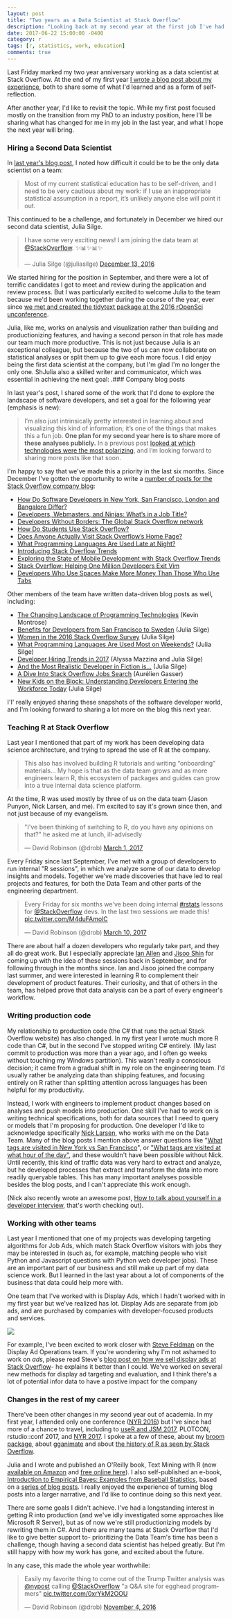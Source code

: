 ```yaml
---
layout: post
title: "Two years as a Data Scientist at Stack Overflow"
description: "Looking back at my second year at the first job I've had outside academia."
date: 2017-06-22 15:00:00 -0400
category: r
tags: [r, statistics, work, education]
comments: true
---
```


Last Friday marked my two year anniversary working as a data scientist at Stack Overflow. At the end of my first year [I wrote a blog post about my experience](http://varianceexplained.org/r/year_data_scientist/), both to share some of what I'd learned and as a form of self-reflection. 

After another year, I'd like to revisit the topic. While my first post focused mostly on the transition from my PhD to an industry position, here I'll be sharing what has changed for me in my job in the last year, and what I hope the next year will bring.

### Hiring a Second Data Scientist

In [last year's blog post](http://varianceexplained.org/r/year_data_scientist/), I noted how difficult it could be to be the only data scientist on a team:

> Most of my current statistical education has to be self-driven, and I need to be very cautious about my work: if I use an inappropriate statistical assumption in a report, it’s unlikely anyone else will point it out.

This continued to be a challenge, and fortunately in December we hired our second data scientist, Julia Silge.

<blockquote class="twitter-tweet" data-lang="en"><p lang="en" dir="ltr">I have some very exciting news! I am joining the data team at <a href="https://twitter.com/StackOverflow">@StackOverflow</a>. ✨📊✨📊✨</p>&mdash; Julia Silge (@juliasilge) <a href="https://twitter.com/juliasilge/status/808671275597971456">December 13, 2016</a></blockquote>
<script async src="//https:platform.twitter.com/widgets.js" charset="utf-8"></script>

We started hiring for the position in September, and there were a lot of terrific candidates I got to meet and review during the application and review process. But I was particularly excited to welcome Julia to the team because we'd been working together during the course of the year, ever since [we met and created the tidytext package at the 2016 rOpenSci unconference](https://juliasilge.com/blog/i-went-to-ropensci/).

Julia, like me, works on analysis and visualization rather than building and productionizing features, and having a second person in that role has made our team much more productive. This is not just because Julia is an exceptional colleague, but because the two of us can now collaborate on statistical analyses or split them up to give each more focus. I did enjoy being the first data scientist at the company, but I'm glad I'm no longer the only one. ShJulia also a skilled writer and communicator, which was essential in achieving the next goal:
.### Company blog posts

In last year's post, I shared some of the work that I'd done to explore the landscape of software developers, and set a goal for the following year (emphasis is new):

> I’m also just intrinsically pretty interested in learning about and visualizing this kind of information; it’s one of the things that makes this a fun job. **One plan for my second year here is to share more of these analyses publicly.** In a previous post [looked at which technologies were the most polarizing](http://varianceexplained.org/r/polarizing-technologies/), and I’m looking forward to sharing more posts like that soon.

I'm happy to say that we've made this a priority in the last six months. Since December I've gotten the opportunity to write a [number of posts for the Stack Overflow company blog](https://stackoverflow.blog/authors/drobinson/):

* [How Do Software Developers in New York, San Francisco, London and Bangalore Differ?](https://stackoverflow.blog/2016/11/30/how-do-developers-in-new-york-san-francisco-london-and-bangalore-differ/)
* [Developers, Webmasters, and Ninjas: What’s in a Job Title?](https://stackoverflow.blog/2016/12/20/developers-webmasters-and-ninjas-whats-in-a-job-title/)
* [Developers Without Borders: The Global Stack Overflow network](https://stackoverflow.blog/2017/01/30/developers-without-borders-the-global-stack-overflow-network/)
* [How Do Students Use Stack Overflow?](https://stackoverflow.blog/2017/02/15/how-do-students-use-stack-overflow/)
* [Does Anyone Actually Visit Stack Overflow’s Home Page?](https://stackoverflow.blog/2017/03/09/anyone-actually-visit-stack-overflows-home-page/)
* [What Programming Languages Are Used Late at Night?](https://stackoverflow.blog/2017/04/19/programming-languages-used-late-night/)
* [Introducing Stack Overflow Trends](https://stackoverflow.blog/2017/05/09/introducing-stack-overflow-trends/)
* [Exploring the State of Mobile Development with Stack Overflow Trends](https://stackoverflow.blog/2017/05/16/exploring-state-mobile-development-stack-overflow-trends/)
* [Stack Overflow: Helping One Million Developers Exit Vim](https://stackoverflow.blog/2017/05/23/stack-overflow-helping-one-million-developers-exit-vim/)
* [Developers Who Use Spaces Make More Money Than Those Who Use Tabs](https://stackoverflow.blog/2017/06/15/developers-use-spaces-make-money-use-tabs/)

Other members of the team have written data-driven blog posts as well, including:

* [The Changing Landscape of Programming Technologies](https://www.stackoverflowbusiness.com/blog/the-changing-landscape-of-programming-technologies) (Kevin Montrose)
* [Benefits for Developers from San Francisco to Sweden](https://stackoverflow.blog/2017/01/16/benefits-for-developers-from-san-francisco-to-sweden/) (Julia Silge)
* [Women in the 2016 Stack Overflow Survey](https://stackoverflow.blog/2017/01/19/women-in-the-2016-stack-over-survey/) (Julia Silge)
* [What Programming Languages Are Used Most on Weekends?](https://stackoverflow.blog/2017/02/07/what-programming-languages-weekends/) (Julia Silge)
* [Developer Hiring Trends in 2017](https://stackoverflow.blog/2017/03/09/developer-hiring-trends-2017/) (Alyssa Mazzina and Julia Silge)
* [And the Most Realistic Developer in Fiction is...](https://stackoverflow.blog/2017/03/28/realistic-developer-fiction/) (Julia Silge)
* [A Dive Into Stack Overflow Jobs Search](https://medium.com/@aurelien.gasser/a-dive-into-stack-overflow-jobs-search-62bc6e628f83) (Aurélien Gasser)
* [New Kids on the Block: Understanding Developers Entering the Workforce Today](https://stackoverflow.blog/2017/06/12/new-kids-block-understanding-developers-entering-workforce-today/) (Julia Silge)

I'I' really enjoyed sharing these snapshots of the software developer world, and I'm looking forward to sharing a lot more on the blog this next year.

### Teaching R at Stack Overflow

Last year I mentioned that part of my work has been developing data science architecture, and trying to spread the use of R at the company.

> This also has involved building R tutorials and writing “onboarding” materials... My hope is that as the data team grows and as more engineers learn R, this ecosystem of packages and guides can grow into a true internal data science platform.

At the time, R was used mostly by three of us on the data team (Jason Punyon, Nick Larsen, and me). I'm excited to say it's grown since then, and not just because of my evangelism.

<blockquote class="twitter-tweet" data-lang="en"><p lang="en" dir="ltr">&quot;I&#39;ve been thinking of switching to R, do you have any opinions on that?&quot; he asked me at lunch, ill-advisedly</p>&mdash; David Robinson (@drob) <a href="https://twitter.com/drob/status/836999545838059520">March 1, 2017</a></blockquote>
<script async src="//platform.twitter.com/widgets.js" charset="utf-8"></script>

Every Friday since last September, I've met with a group of developers to run internal "R sessions", in which we analyze some of our data to develop insights and models. Together we've made discoveries that have led to real projects and features, for both the Data Team and other parts of the engineering department.

<blockquote class="twitter-tweet" data-lang="en"><p lang="en" dir="ltr">Every Friday for six months we&#39;ve been doing internal <a href="https://twitter.com/hashtag/rstats?src=hash">#rstats</a> lessons for <a href="https://twitter.com/StackOverflow">@StackOverflow</a> devs. In the last two sessions we made this! <a href="https://t.co/M4duFAmolC">pic.twitter.com/M4duFAmolC</a></p>&mdash; David Robinson (@drob) <a href="https://twitter.com/drob/status/840336041227759621">March 10, 2017</a></blockquote>
<script async src="//platform.twitter.com/widgets.js" charset="utf-8"></script>

There are about half a dozen developers who regularly take part, and they all do great work. But I especially appreciate [Ian Allen](https://www.linkedin.com/in/ianallen2) and [Jisoo Shin](https://www.linkedin.com/in/jshin91) for coming up with the idea of these sessions back in September, and for following through in the months since. Ian and Jisoo joined the company last summer, and were interested in learning R to complement their development of product features. Their curiosity, and that of others in the team, has helped prove that data analysis can be a part of every engineer's workflow.

### Writing production code

My relationship to production code (the C# that runs the actual Stack Overflow website) has also changed. In my first year I wrote much more R code than C#, but in the second I've stopped writing C# entirely. (My last commit to production was more than a year ago, and I often go weeks without touching my Windows partition). This wasn't really a conscious decision; it came from a gradual shift in my role on the engineering team. I'd usually rather be analyzing data than shipping features, and focusing entirely on R rather than splitting attention across languages has been helpful for my productivity.

Instead, I work with engineers to implement product changes based on analyses and push models into production. One skill I've had to work on is writing technical specifications, both for data sources that I need to query or models that I'm proposing for production. One developer I'd like to acknowledge specifically [Nick Larsen](https://twitter.com/fody), who works with me on the Data Team. Many of the blog posts I mention above answer questions like "[What tags are visited in New York vs San Francisco](https://stackoverflow.blog/2016/11/30/how-do-developers-in-new-york-san-francisco-london-and-bangalore-differ/)", or ["What tags are visited at what hour of the day"](https://stackoverflow.blog/2017/04/19/programming-languages-used-late-night/), and these wouldn't have been possible without Nick. Until recently, this kind of traffic data was very hard to extract and analyze, but he developed processes that extract and transform the data into more readily queryable tables. This has many important analyses possible besides the blog posts, and I can't appreciate this work enough.

(Nick also recently wrote an awesome post, [How to talk about yourself in a developer interview](https://stackoverflow.blog/2017/04/27/how-to-talk-about-yourself-in-an-interview/?utm_content=buffer74fe2&utm_medium=social&utm_source=twitter.com&utm_campaign=buffer), that's worth checking out).

### Working with other teams

Last year I mentioned that one of my projects was developing targeting algorithms for Job Ads, which match Stack Overflow visitors with jobs they may be interested in (such as, for example, matching people who visit Python and Javascript questions with Python web developer jobs). These are an important part of our business and still make up part of my data science work. But I learned in the last year about a lot of components of the business that data could help more with.

One team that I've worked with is Display Ads, which I hadn't worked with in my first year but we've realized has lot. Display Ads are separate from job ads, and are purchased by companies with developer-focused products and services.

![](https://www.dropbox.com/s/tifcvrbe5jqroc0/adtypes.png?dl=1)

For example, I've been excited to work closer with [Steve Feldman](https://twitter.com/stevvve) on the Display Ad Operations team. If you're wondering why I'm not ashamed to work on *ads*, please read Steve's [blog post on how we sell display ads at Stack Overflow](https://stackoverflow.blog/2016/10/26/why-stack-overflow-doesnt-care-about-ad-blockers/)- he explains it better than I could. We've worked on several new methods for display ad targeting and evaluation, and I think there's a lot of potential infor data to have a postive impact for the company
### Changes in the rest of my career

There've been other changes in my second year out of academia. In my first year, I attended only one conference ([NYR 2016](http://www.rstats.nyc/2016)) but I've since had more of a chance to travel, including to [useR and JSM 2017](http://varianceexplained.org/r/user-jsm-conferences/), PLOTCON, rstudio::conf 2017, and [NYR 2017](http://varianceexplained.org/r/nyr-conference/). I spoke at a few of these, about my [broom package](https://www.youtube.com/watch?v=eM3Ha0kTAz4), about [gganimate](https://www.youtube.com/watch?v=9Y7Y1s4-VdA) and about [the history of R as seen by Stack Overflow](https://www.youtube.com/watch?v=WEwFckGPRzU).

Julia and I wrote and published an O'Reilly book, Text Mining with R (now [available on Amazon](https://www.amazon.com/Text-Mining-R-Tidy-Approach/dp/1491981652) and [free online here](http://tidytextmining.com/)). I also self-published an e-book, [Introduction to Empirical Bayes: Examples from Baseball Statistics](http://varianceexplained.org/r/empirical-bayes-book/), based on a [series of blog posts](http://varianceexplained.org/r/simulation-bayes-baseball/). I really enjoyed the experience of turning blog posts into a larger narrative, and I'd like to continue doing so this next year.

There are some goals I didn't achieve. I've had a longstanding interest in getting R into production (and we've idly investigated some approaches like Microsoft R Server), but as of now we're still productionizing models by rewriting them in C#. And there are many teams at Stack Overflow that I'd like to give better support to- prioritizing the Data Team's time has been a challenge, though having a second data scientist has helped greatly. But I'm still happy with how my work has gone, and excited about the future.

In any case, this made the whole year worthwhile:

<blockquote class="twitter-tweet" data-lang="en"><p lang="en" dir="ltr">Easily my favorite thing to come out of the Trump Twitter analysis was <a href="https://twitter.com/nypost">@nypost</a> calling <a href="https://twitter.com/StackOverflow">@StackOverflow</a> &quot;a Q&amp;A site for egghead programmers&quot; <a href="https://t.co/0xrYkM2OOU">pic.twitter.com/0xrYkM2OOU</a></p>&mdash; David Robinson (@drob) <a href="https://twitter.com/drob/status/794592545821130752">November 4, 2016</a></blockquote>
<script async src="//platform.twitter.com/widgets.js" charset="utf-8"></script>
